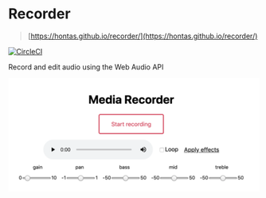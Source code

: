 # Recorder

> [https://hontas.github.io/recorder/](https://hontas.github.io/recorder/)

[![CircleCI](https://circleci.com/gh/hontas/recorder/tree/master.svg?style=svg)](https://circleci.com/gh/hontas/recorder/tree/master)

Record and edit audio using the Web Audio API

![screenshot](screenshot.png)
